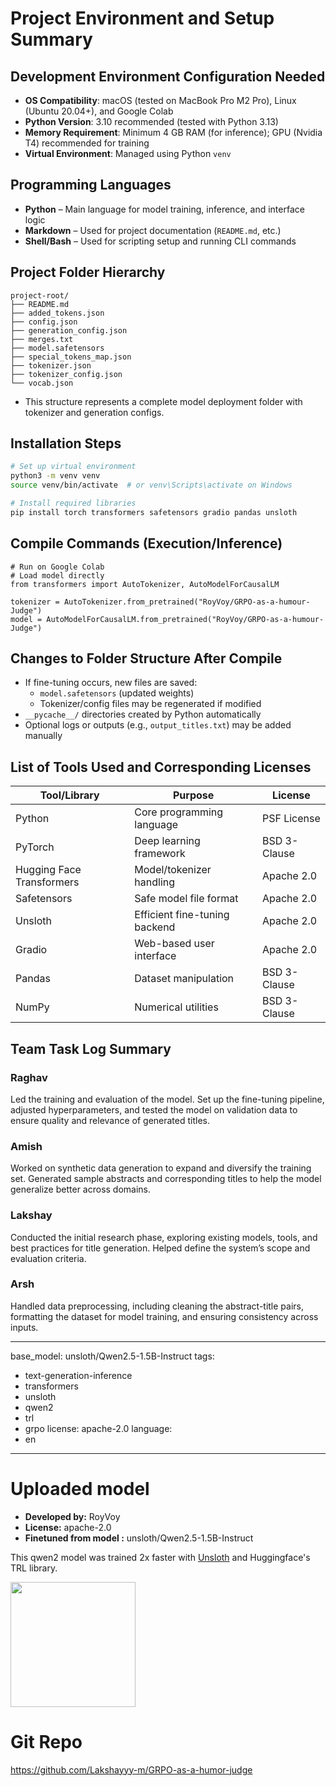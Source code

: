 # Project Environment and Setup Summary

## Development Environment Configuration Needed
- **OS Compatibility**: macOS (tested on MacBook Pro M2 Pro), Linux (Ubuntu 20.04+), and Google Colab
- **Python Version**: 3.10 recommended (tested with Python 3.13)
- **Memory Requirement**: Minimum 4 GB RAM (for inference); GPU (Nvidia T4) recommended for training
- **Virtual Environment**: Managed using Python `venv`

## Programming Languages
- **Python** – Main language for model training, inference, and interface logic
- **Markdown** – Used for project documentation (`README.md`, etc.)
- **Shell/Bash** – Used for scripting setup and running CLI commands

## Project Folder Hierarchy
```plaintext
project-root/
├── README.md
├── added_tokens.json
├── config.json
├── generation_config.json
├── merges.txt
├── model.safetensors
├── special_tokens_map.json
├── tokenizer.json
├── tokenizer_config.json
└── vocab.json
```
- This structure represents a complete model deployment folder with tokenizer and generation configs.

## Installation Steps
```bash
# Set up virtual environment
python3 -m venv venv
source venv/bin/activate  # or venv\Scripts\activate on Windows

# Install required libraries
pip install torch transformers safetensors gradio pandas unsloth
```

## Compile Commands (Execution/Inference)
``` 
# Run on Google Colab
# Load model directly
from transformers import AutoTokenizer, AutoModelForCausalLM

tokenizer = AutoTokenizer.from_pretrained("RoyVoy/GRPO-as-a-humour-Judge")
model = AutoModelForCausalLM.from_pretrained("RoyVoy/GRPO-as-a-humour-Judge")

```

## Changes to Folder Structure After Compile
- If fine-tuning occurs, new files are saved:
  - `model.safetensors` (updated weights)
  - Tokenizer/config files may be regenerated if modified
- `__pycache__/` directories created by Python automatically
- Optional logs or outputs (e.g., `output_titles.txt`) may be added manually

## List of Tools Used and Corresponding Licenses
| Tool/Library               | Purpose                                  | License           |
|---------------------------|------------------------------------------|-------------------|
| Python                    | Core programming language                | PSF License       |
| PyTorch                   | Deep learning framework                  | BSD 3-Clause      |
| Hugging Face Transformers| Model/tokenizer handling                 | Apache 2.0        |
| Safetensors               | Safe model file format                   | Apache 2.0        |
| Unsloth                   | Efficient fine-tuning backend            | Apache 2.0        |
| Gradio                    | Web-based user interface                 | Apache 2.0        |
| Pandas                    | Dataset manipulation                     | BSD 3-Clause      |
| NumPy                     | Numerical utilities                      | BSD 3-Clause      |

## Team Task Log Summary
		
### Raghav

Led the training and evaluation of the model. Set up the fine-tuning pipeline, adjusted hyperparameters, and tested the model on validation data to ensure quality and relevance of generated titles.

### Amish

Worked on synthetic data generation to expand and diversify the training set. Generated sample abstracts and corresponding titles to help the model generalize better across domains.

### Lakshay

Conducted the initial research phase, exploring existing models, tools, and best practices for title generation. Helped define the system’s scope and evaluation criteria.

### Arsh

Handled data preprocessing, including cleaning the abstract-title pairs, formatting the dataset for model training, and ensuring consistency across inputs.






---
base_model: unsloth/Qwen2.5-1.5B-Instruct
tags:
- text-generation-inference
- transformers
- unsloth
- qwen2
- trl
- grpo
license: apache-2.0
language:
- en
---

# Uploaded  model

- **Developed by:** RoyVoy
- **License:** apache-2.0
- **Finetuned from model :** unsloth/Qwen2.5-1.5B-Instruct

This qwen2 model was trained 2x faster with [Unsloth](https://github.com/unslothai/unsloth) and Huggingface's TRL library.

[<img src="https://raw.githubusercontent.com/unslothai/unsloth/main/images/unsloth%20made%20with%20love.png" width="200"/>](https://github.com/unslothai/unsloth)

# Git Repo
https://github.com/Lakshayyy-m/GRPO-as-a-humor-judge

